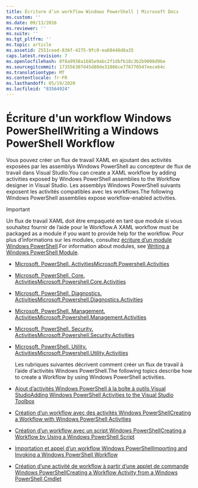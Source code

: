 ```yaml
---
title: Écriture d’un workflow Windows PowerShell | Microsoft Docs
ms.custom: ''
ms.date: 09/13/2016
ms.reviewer: ''
ms.suite: ''
ms.tgt_pltfrm: ''
ms.topic: article
ms.assetid: 2551ceed-836f-4275-9fc0-ea68446d6a35
caps.latest.revision: 7
ms.openlocfilehash: 0f8a9938a1685e9abc2f1dbfb18c3b2b9008d9be
ms.sourcegitcommit: 173556307d45d88de31086ce776770547eece64c
ms.translationtype: MT
ms.contentlocale: fr-FR
ms.lasthandoff: 05/19/2020
ms.locfileid: "83564924"
---
```

# <a name="writing-a-windows-powershell-workflow"></a><span data-ttu-id="0f79d-102">Écriture d'un workflow Windows PowerShell</span><span class="sxs-lookup"><span data-stu-id="0f79d-102">Writing a Windows PowerShell Workflow</span></span>

<span data-ttu-id="0f79d-103">Vous pouvez créer un flux de travail XAML en ajoutant des activités exposées par les assemblys Windows PowerShell au concepteur de flux de travail dans Visual Studio.</span><span class="sxs-lookup"><span data-stu-id="0f79d-103">You can create a XAML workflow by adding activities exposed by Windows PowerShell assemblies to the Workflow designer in Visual Studio.</span></span> <span data-ttu-id="0f79d-104">Les assemblys Windows PowerShell suivants exposent les activités compatibles avec les workflows.</span><span class="sxs-lookup"><span data-stu-id="0f79d-104">The following Windows PowerShell assemblies expose workflow-enabled activities.</span></span>

> [!IMPORTANT]
> <span data-ttu-id="0f79d-105">Un flux de travail XAML doit être empaqueté en tant que module si vous souhaitez fournir de l’aide pour le Workflow.</span><span class="sxs-lookup"><span data-stu-id="0f79d-105">A XAML workflow must be packaged as a module if you want to provide help for the workflow.</span></span> <span data-ttu-id="0f79d-106">Pour plus d’informations sur les modules, consultez [écriture d’un module Windows PowerShell](../module/writing-a-windows-powershell-module.md).</span><span class="sxs-lookup"><span data-stu-id="0f79d-106">For information about modules, see [Writing a Windows PowerShell Module](../module/writing-a-windows-powershell-module.md).</span></span>

- [<span data-ttu-id="0f79d-107">Microsoft. PowerShell. Activities</span><span class="sxs-lookup"><span data-stu-id="0f79d-107">Microsoft.Powershell.Activities</span></span>](/dotnet/api/Microsoft.PowerShell.Activities)

- [<span data-ttu-id="0f79d-108">Microsoft. PowerShell. Core. Activities</span><span class="sxs-lookup"><span data-stu-id="0f79d-108">Microsoft.Powershell.Core.Activities</span></span>](/dotnet/api/Microsoft.PowerShell.Core.Activities)

- [<span data-ttu-id="0f79d-109">Microsoft. PowerShell. Diagnostics. Activities</span><span class="sxs-lookup"><span data-stu-id="0f79d-109">Microsoft.Powershell.Diagnostics.Activities</span></span>](/dotnet/api/Microsoft.PowerShell.Diagnostics.Activities)

- [<span data-ttu-id="0f79d-110">Microsoft. PowerShell. Management. Activities</span><span class="sxs-lookup"><span data-stu-id="0f79d-110">Microsoft.Powershell.Management.Activities</span></span>](/dotnet/api/Microsoft.PowerShell.Management.Activities)

- [<span data-ttu-id="0f79d-111">Microsoft. PowerShell. Security. Activities</span><span class="sxs-lookup"><span data-stu-id="0f79d-111">Microsoft.Powershell.Security.Activities</span></span>](/dotnet/api/Microsoft.PowerShell.Security.Activities)

- [<span data-ttu-id="0f79d-112">Microsoft. PowerShell. Utility. Activities</span><span class="sxs-lookup"><span data-stu-id="0f79d-112">Microsoft.Powershell.Utility.Activities</span></span>](/dotnet/api/Microsoft.PowerShell.Utility.Activities)

  <span data-ttu-id="0f79d-113">Les rubriques suivantes décrivent comment créer un flux de travail à l’aide d’activités Windows PowerShell.</span><span class="sxs-lookup"><span data-stu-id="0f79d-113">The following topics describe how to create a Workflow by using Windows PowerShell activities.</span></span>

- [<span data-ttu-id="0f79d-114">Ajout d’activités Windows PowerShell à la boîte à outils Visual Studio</span><span class="sxs-lookup"><span data-stu-id="0f79d-114">Adding Windows PowerShell Activities to the Visual Studio Toolbox</span></span>](./adding-windows-powershell-activities-to-the-visual-studio-toolbox.md)

- [<span data-ttu-id="0f79d-115">Création d’un workflow avec des activités Windows PowerShell</span><span class="sxs-lookup"><span data-stu-id="0f79d-115">Creating a Workflow with Windows PowerShell Activities</span></span>](./creating-a-workflow-with-windows-powershell-activities.md)

- [<span data-ttu-id="0f79d-116">Création d’un workflow avec un script Windows PowerShell</span><span class="sxs-lookup"><span data-stu-id="0f79d-116">Creating a Workflow by Using a Windows PowerShell Script</span></span>](./creating-a-workflow-by-using-a-windows-powershell-script.md)

- [<span data-ttu-id="0f79d-117">Importation et appel d’un workflow Windows PowerShell</span><span class="sxs-lookup"><span data-stu-id="0f79d-117">Importing and Invoking a Windows PowerShell Workflow</span></span>](./importing-and-invoking-a-windows-powershell-workflow.md)

- [<span data-ttu-id="0f79d-118">Création d’une activité de workflow à partir d’une applet de commande Windows PowerShell</span><span class="sxs-lookup"><span data-stu-id="0f79d-118">Creating a Workflow Activity from a Windows PowerShell Cmdlet</span></span>](./creating-a-workflow-activity-from-a-windows-powershell-cmdlet.md)

